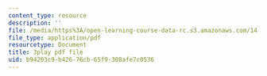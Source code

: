 ```yaml
---
content_type: resource
description: ''
file: /media/https%3A/open-learning-course-data-rc.s3.amazonaws.com/14-01-principles-of-microeconomics-fall-2018/b94203c9b42676cb65f9308afe7c0536_1UtJGRojmIg.pdf
file_type: application/pdf
resourcetype: Document
title: 3play pdf file
uid: b94203c9-b426-76cb-65f9-308afe7c0536
---
```

